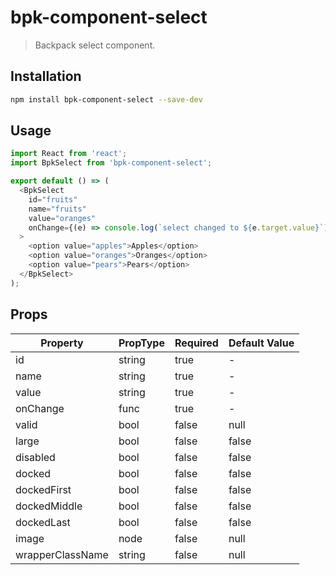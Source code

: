# bpk-component-select

> Backpack select component.

## Installation

```sh
npm install bpk-component-select --save-dev
```

## Usage

```js
import React from 'react';
import BpkSelect from 'bpk-component-select';

export default () => (
  <BpkSelect
    id="fruits"
    name="fruits"
    value="oranges"
    onChange={(e) => console.log(`select changed to ${e.target.value}`)}
  >
    <option value="apples">Apples</option>
    <option value="oranges">Oranges</option>
    <option value="pears">Pears</option>
  </BpkSelect>
);
```

## Props

| Property                  | PropType   | Required | Default Value |
| ------------              | --------   | -------- | ------------- |
| id                        | string     | true     | -             |
| name                      | string     | true     | -             |
| value                     | string     | true     | -             |
| onChange                  | func       | true     | -             |
| valid                     | bool       | false    | null          |
| large                     | bool       | false    | false         |
| disabled                  | bool       | false    | false         |
| docked                    | bool       | false    | false         |
| dockedFirst               | bool       | false    | false         |
| dockedMiddle              | bool       | false    | false         |
| dockedLast                | bool       | false    | false         |
| image                     | node       | false    | null          |
| wrapperClassName          | string     | false    | null          |
